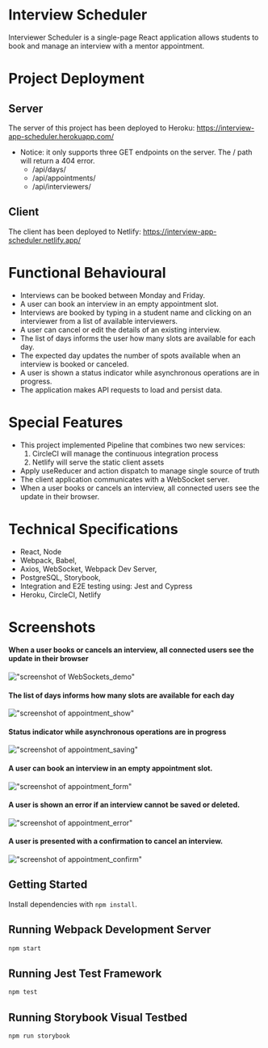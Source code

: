 # Interview Scheduler

Interviewer Scheduler is a single-page React application allows students to book and manage an interview with a mentor appointment. 

# Project Deployment
## Server
The server of this project has been deployed to Heroku: 
https://interview-app-scheduler.herokuapp.com/
- Notice: it only supports three GET endpoints on the server. The / path will return a 404 error.
	- /api/days/
	- /api/appointments/
	- /api/interviewers/

## Client
The client has been deployed to Netlify:
https://interview-app-scheduler.netlify.app/


# Functional Behavioural
- Interviews can be booked between Monday and Friday.
- A user can book an interview in an empty appointment slot.
- Interviews are booked by typing in a student name and clicking on an interviewer from a list of available interviewers.
- A user can cancel or edit the details of an existing interview.
- The list of days informs the user how many slots are available for each day.
- The expected day updates the number of spots available when an interview is booked or canceled.
- A user is shown a status indicator while asynchronous operations are in progress.
- The application makes API requests to load and persist data.

# Special Features
- This project implemented Pipeline that combines two new services:
	1. CircleCI will manage the continuous integration process
	2. Netlify will serve the static client assets
- Apply useReducer and action dispatch to manage single source of truth
- The client application communicates with a WebSocket server.
- When a user books or cancels an interview, all connected users see the update in their browser.

# Technical Specifications 
- React, Node
- Webpack, Babel, 
- Axios, WebSocket, Webpack Dev Server, 
- PostgreSQL, Storybook,
- Integration and E2E testing using: Jest and Cypress
- Heroku, CircleCI, Netlify

# Screenshots
#### When a user books or cancels an interview, all connected users see the update in their browser
!["screenshot of WebSockets_demo"](https://github.com/dylangit01/scheduler/blob/master/docs/WebSockets_demo.gif?raw=true)
#### The list of days informs how many slots are available for each day
!["screenshot of appointment_show"](https://github.com/dylangit01/scheduler/blob/master/docs/appointment_show.png?raw=true)
#### Status indicator while asynchronous operations are in progress
!["screenshot of appointment_saving"](https://github.com/dylangit01/scheduler/blob/master/docs/appointment_saving.png?raw=true)
#### A user can book an interview in an empty appointment slot.
!["screenshot of appointment_form"](https://github.com/dylangit01/scheduler/blob/master/docs/appointment_form.png?raw=true)
#### A user is shown an error if an interview cannot be saved or deleted.
!["screenshot of appointment_error"](https://github.com/dylangit01/scheduler/blob/master/docs/appointment_error.png?raw=true)
#### A user is presented with a confirmation to cancel an interview.
!["screenshot of appointment_confirm"](https://github.com/dylangit01/scheduler/blob/master/docs/appointment_confirm.png?raw=true)


## Getting Started

Install dependencies with `npm install`.

## Running Webpack Development Server

```sh
npm start
```

## Running Jest Test Framework

```sh
npm test
```

## Running Storybook Visual Testbed

```sh
npm run storybook
```

